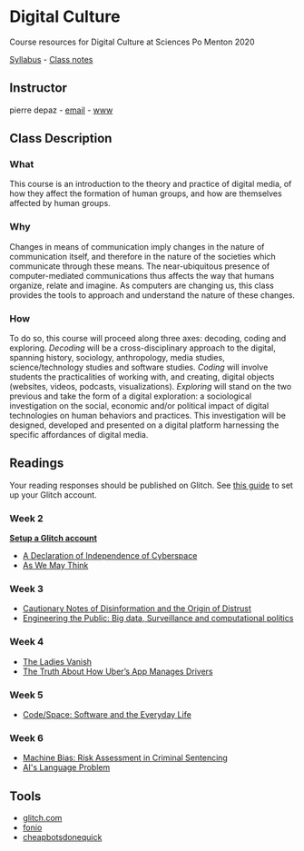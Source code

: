 # Digital Culture
Course resources for Digital Culture at Sciences Po Menton 2020

[Syllabus](https://github.com/periode/digital-culture-2019/blob/master/Syllabus.pdf) - [Class notes](https://periode.github.io/digital-culture/)

## Instructor

pierre depaz - [email](mailto:pierre.depaz@sciencespo.fr) - [www](https://pierredepaz.net)

## Class Description

### What

This course is an introduction to the theory and practice of digital media, of how they affect the formation of human groups, and how are themselves affected by human groups.

### Why

Changes in means of communication imply changes in the nature of communication itself, and therefore in the nature of the societies which communicate through these means. The near-ubiquitous presence of computer-mediated communications thus affects the way that humans organize, relate and imagine. As computers are changing us, this class provides the tools to approach and understand the nature of these changes.

### How

To do so, this course will proceed along three axes: decoding, coding and exploring.
*Decoding* will be a cross-disciplinary approach to the digital, spanning history, sociology, anthropology, media studies, science/technology studies and software studies.
*Coding* will involve students the practicalities of working with, and creating, digital objects (websites, videos, podcasts, visualizations).
*Exploring* will stand on the two previous and take the form of a digital exploration: a sociological investigation on the social, economic and/or political impact of digital technologies on human behaviors and practices. This investigation will be designed, developed and presented on a digital platform harnessing the specific affordances of digital media.

## Readings

Your reading responses should be published on Glitch. See [this guide](https://github.com/periode/digital-culture/wiki/Setting-up-Glitch.com) to set up your Glitch account.

### Week 2

**[Setup a Glitch account](https://github.com/periode/digital-culture/wiki/Setting-up-Glitch.com)**

- [A Declaration of Independence of Cyberspace](https://www.eff.org/cyberspace-independence)
- [As We May Think](https://www.theatlantic.com/magazine/archive/1945/07/as-we-may-think/303881/)

### Week 3

- [Cautionary Notes of Disinformation and the Origin of Distrust](https://mediawell.ssrc.org/expert-reflections/cautionary-notes-on-disinformation-benkler/)
- [Engineering the Public: Big data, Surveillance and computational politics](https://firstmonday.org/ojs/index.php/fm/article/view/4901/4097)

### Week 4

- [The Ladies Vanish](https://thenewinquiry.com/the-ladies-vanish/)
- [The Truth About How Uber’s App Manages Drivers](https://hbr.org/2016/04/the-truth-about-how-ubers-app-manages-drivers)

### Week 5

- [Code/Space: Software and the Everyday Life](https://github.com/periode/politics-of-code/blob/master/assets/readings/02-space/CodeSpace.pdf)

### Week 6

- [Machine Bias: Risk Assessment in Criminal Sentencing](https://www.propublica.org/article/machine-bias-risk-assessments-in-criminal-sentencing)
- [AI's Language Problem](https://www.technologyreview.com/s/602094/ais-language-problem/)

## Tools

- [glitch.com](https://glitch.com)
- [fonio](https://fonio.medialab.sciences-po.fr/cirses)
- [cheapbotsdonequick](https://cheapbotsdonequick.com/)

